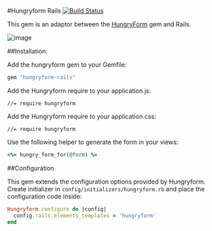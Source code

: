 #Hungryform Rails [![Build Status](https://travis-ci.org/andrba/hungryform-rails.svg?branch=master)](https://travis-ci.org/andrba/hungryform-rails)

This gem is an adaptor between the [HungryForm](http://github.com/andrba/hungryform) gem and Rails. 

![image](https://cloud.githubusercontent.com/assets/2174682/7443144/f07081bc-f179-11e4-921d-cbb4ded02776.png)

##Installation:

Add the hungryform gem to your Gemfile:
```ruby
gem "hungryform-rails"
```

Add the Hungryform require to your application.js:
```
//= require hungryform
```

Add the Hungryform require to your application.css:
```
//= require hungryform
```

Use the following helper to generate the form in your views:

```ruby
<%= hungry_form_for(@form) %>
```

##Configuration

This gem extends the configuration options provided by Hungryform. Create initializer in ```config/initializers/hungryform.rb``` and place the configuration code inside:

```ruby
Hungryform.configure do |config|
  config.rails.elements_templates = 'hungryform'
end
```

